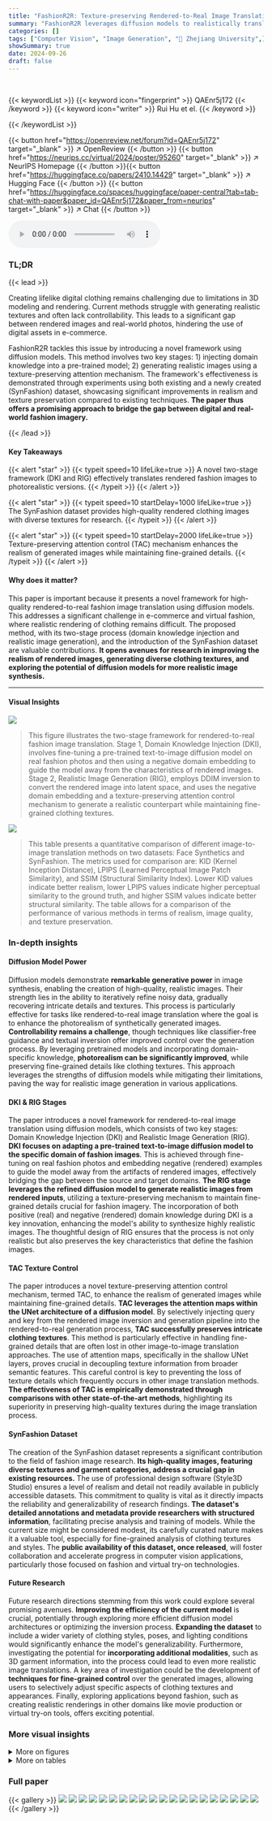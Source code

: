 ```yaml
---
title: "FashionR2R: Texture-preserving Rendered-to-Real Image Translation with Diffusion Models"
summary: "FashionR2R leverages diffusion models to realistically translate rendered fashion images into photorealistic counterparts, enhancing realism and preserving fine-grained clothing textures."
categories: []
tags: ["Computer Vision", "Image Generation", "🏢 Zhejiang University",]
showSummary: true
date: 2024-09-26
draft: false
---
```


<br>

{{< keywordList >}}
{{< keyword icon="fingerprint" >}} QAEnr5j172 {{< /keyword >}}
{{< keyword icon="writer" >}} Rui Hu et el. {{< /keyword >}}
 
{{< /keywordList >}}

{{< button href="https://openreview.net/forum?id=QAEnr5j172" target="_blank" >}}
↗ OpenReview
{{< /button >}}
{{< button href="https://neurips.cc/virtual/2024/poster/95260" target="_blank" >}}
↗ NeurIPS Homepage
{{< /button >}}{{< button href="https://huggingface.co/papers/2410.14429" target="_blank" >}}
↗ Hugging Face
{{< /button >}}
{{< button href="https://huggingface.co/spaces/huggingface/paper-central?tab=tab-chat-with-paper&paper_id=QAEnr5j172&paper_from=neurips" target="_blank" >}}
↗ Chat
{{< /button >}}



<audio controls>
    <source src="https://ai-paper-reviewer.com/QAEnr5j172/podcast.wav" type="audio/wav">
    Your browser does not support the audio element.
</audio>


### TL;DR


{{< lead >}}

Creating lifelike digital clothing remains challenging due to limitations in 3D modeling and rendering.  Current methods struggle with generating realistic textures and often lack controllability. This leads to a significant gap between rendered images and real-world photos, hindering the use of digital assets in e-commerce. 

FashionR2R tackles this issue by introducing a novel framework using diffusion models. This method involves two key stages: 1) injecting domain knowledge into a pre-trained model; 2) generating realistic images using a texture-preserving attention mechanism. The framework's effectiveness is demonstrated through experiments using both existing and a newly created (SynFashion) dataset, showcasing significant improvements in realism and texture preservation compared to existing techniques. **The paper thus offers a promising approach to bridge the gap between digital and real-world fashion imagery.**

{{< /lead >}}


#### Key Takeaways

{{< alert "star" >}}
{{< typeit speed=10 lifeLike=true >}} A novel two-stage framework (DKI and RIG) effectively translates rendered fashion images to photorealistic versions. {{< /typeit >}}
{{< /alert >}}

{{< alert "star" >}}
{{< typeit speed=10 startDelay=1000 lifeLike=true >}} The SynFashion dataset provides high-quality rendered clothing images with diverse textures for research. {{< /typeit >}}
{{< /alert >}}

{{< alert "star" >}}
{{< typeit speed=10 startDelay=2000 lifeLike=true >}} Texture-preserving attention control (TAC) mechanism enhances the realism of generated images while maintaining fine-grained details. {{< /typeit >}}
{{< /alert >}}

#### Why does it matter?
This paper is important because it presents a novel framework for high-quality rendered-to-real fashion image translation using diffusion models.  This addresses a significant challenge in e-commerce and virtual fashion, where realistic rendering of clothing remains difficult. The proposed method, with its two-stage process (domain knowledge injection and realistic image generation), and the introduction of the SynFashion dataset are valuable contributions. **It opens avenues for research in improving the realism of rendered images, generating diverse clothing textures, and exploring the potential of diffusion models for more realistic image synthesis.**

------
#### Visual Insights



![](https://ai-paper-reviewer.com/QAEnr5j172/figures_2_1.jpg)

> This figure illustrates the two-stage framework for rendered-to-real fashion image translation. Stage 1, Domain Knowledge Injection (DKI), involves fine-tuning a pre-trained text-to-image diffusion model on real fashion photos and then using a negative domain embedding to guide the model away from the characteristics of rendered images. Stage 2, Realistic Image Generation (RIG), employs DDIM inversion to convert the rendered image into latent space, and uses the negative domain embedding and a texture-preserving attention control mechanism to generate a realistic counterpart while maintaining fine-grained clothing textures.





![](https://ai-paper-reviewer.com/QAEnr5j172/tables_7_1.jpg)

> This table presents a quantitative comparison of different image-to-image translation methods on two datasets: Face Synthetics and SynFashion.  The metrics used for comparison are: KID (Kernel Inception Distance), LPIPS (Learned Perceptual Image Patch Similarity), and SSIM (Structural Similarity Index). Lower KID values indicate better realism, lower LPIPS values indicate higher perceptual similarity to the ground truth, and higher SSIM values indicate better structural similarity. The table allows for a comparison of the performance of various methods in terms of realism, image quality, and texture preservation.





### In-depth insights


#### Diffusion Model Power
Diffusion models demonstrate **remarkable generative power** in image synthesis, enabling the creation of high-quality, realistic images.  Their strength lies in the ability to iteratively refine noisy data, gradually recovering intricate details and textures.  This process is particularly effective for tasks like rendered-to-real image translation where the goal is to enhance the photorealism of synthetically generated images. **Controllability remains a challenge**, though techniques like classifier-free guidance and textual inversion offer improved control over the generation process.  By leveraging pretrained models and incorporating domain-specific knowledge, **photorealism can be significantly improved**, while preserving fine-grained details like clothing textures. This approach leverages the strengths of diffusion models while mitigating their limitations, paving the way for realistic image generation in various applications.

#### DKI & RIG Stages
The paper introduces a novel framework for rendered-to-real image translation using diffusion models, which consists of two key stages: Domain Knowledge Injection (DKI) and Realistic Image Generation (RIG).  **DKI focuses on adapting a pre-trained text-to-image diffusion model to the specific domain of fashion images**. This is achieved through fine-tuning on real fashion photos and embedding negative (rendered) examples to guide the model away from the artifacts of rendered images, effectively bridging the gap between the source and target domains.  **The RIG stage leverages the refined diffusion model to generate realistic images from rendered inputs**, utilizing a texture-preserving mechanism to maintain fine-grained details crucial for fashion imagery.  The incorporation of both positive (real) and negative (rendered) domain knowledge during DKI is a key innovation, enhancing the model's ability to synthesize highly realistic images. The thoughtful design of RIG ensures that the process is not only realistic but also preserves the key characteristics that define the fashion images.

#### TAC Texture Control
The paper introduces a novel texture-preserving attention control mechanism, termed TAC, to enhance the realism of generated images while maintaining fine-grained details.  **TAC leverages the attention maps within the UNet architecture of a diffusion model**. By selectively injecting query and key from the rendered image inversion and generation pipeline into the rendered-to-real generation process, **TAC successfully preserves intricate clothing textures**.  This method is particularly effective in handling fine-grained details that are often lost in other image-to-image translation approaches. The use of attention maps, specifically in the shallow UNet layers, proves crucial in decoupling texture information from broader semantic features.  This careful control is key to preventing the loss of texture details which frequently occurs in other image translation methods.  **The effectiveness of TAC is empirically demonstrated through comparisons with other state-of-the-art methods**, highlighting its superiority in preserving high-quality textures during the image translation process.

#### SynFashion Dataset
The creation of the SynFashion dataset represents a significant contribution to the field of fashion image research.  **Its high-quality images, featuring diverse textures and garment categories, address a crucial gap in existing resources.**  The use of professional design software (Style3D Studio) ensures a level of realism and detail not readily available in publicly accessible datasets. This commitment to quality is vital as it directly impacts the reliability and generalizability of research findings.  **The dataset's detailed annotations and metadata provide researchers with structured information**, facilitating precise analysis and training of models.  While the current size might be considered modest, its carefully curated nature makes it a valuable tool, especially for fine-grained analysis of clothing textures and styles.  The **public availability of this dataset, once released**, will foster collaboration and accelerate progress in computer vision applications, particularly those focused on fashion and virtual try-on technologies.

#### Future Research
Future research directions stemming from this work could explore several promising avenues.  **Improving the efficiency of the current model** is crucial, potentially through exploring more efficient diffusion model architectures or optimizing the inversion process.  **Expanding the dataset** to include a wider variety of clothing styles, poses, and lighting conditions would significantly enhance the model's generalizability.  Furthermore, investigating the potential for **incorporating additional modalities**, such as 3D garment information, into the process could lead to even more realistic image translations.  A key area of investigation could be the development of **techniques for fine-grained control** over the generated images, allowing users to selectively adjust specific aspects of clothing textures and appearances.  Finally, exploring applications beyond fashion, such as creating realistic renderings in other domains like movie production or virtual try-on tools, offers exciting potential.


### More visual insights

<details>
<summary>More on figures
</summary>


![](https://ai-paper-reviewer.com/QAEnr5j172/figures_4_1.jpg)

> This figure illustrates the Texture-preserving Attention Control (TAC) mechanism.  It shows how queries (Q), keys (K), and values (V) from both the rendered image (cg) and the generated image (r) are used in the self-attention process. Specifically, the self-attention features from the rendered image are injected into the shallow layers of the UNet, decoupling texture details from general characteristics to preserve fine-grained textures during image generation. The process involves projection, softmax calculation, and the use of queries and keys from both the rendered and real domains to guide attention.


![](https://ai-paper-reviewer.com/QAEnr5j172/figures_5_1.jpg)

> This figure compares the results of different image translation methods on the SynFashion dataset.  The dataset consists of high-quality rendered fashion images, which the authors created. The 'Source Image' column shows the original rendered image. The other columns display the results produced by CUT, SANTA, VCT, UNSB, and the authors' proposed method.  The figure highlights the ability of the authors' method to generate more realistic and detailed images compared to the other approaches, particularly regarding fine-grained clothing textures.


![](https://ai-paper-reviewer.com/QAEnr5j172/figures_6_1.jpg)

> This figure shows a comparison of image translation results on the SynFashion dataset between the proposed method and four existing methods: CUT, SANTA, VCT, and UNSB.  Each row represents a different input rendered image, and each column shows the result of a different method. The proposed method's outputs generally exhibit higher realism and better preservation of fine-grained textures in the clothing compared to the other methods.


![](https://ai-paper-reviewer.com/QAEnr5j172/figures_8_1.jpg)

> This figure shows the ablation study of the proposed method by removing one component at a time. The top row shows the results on images with a person wearing a headscarf, and the bottom row shows the results on images with a person wearing a dress. The first column shows the source image, the second column shows the result without source domain knowledge injection, the third column shows the result without target domain knowledge injection, the fourth column shows the result without texture-preserving attention control, and the fifth column shows the result with all components.


![](https://ai-paper-reviewer.com/QAEnr5j172/figures_9_1.jpg)

> This figure shows the impact of the TAC ratio and denoising strength on the generated images.  Different rows represent various denoising strengths, ranging from 0 to 0.9. Each row shows a series of images, with each column representing increasing TAC control steps (0% to 90%). As the denoising strength increases, the images become more realistic, but finer details might be lost. At the same time, increasing the TAC ratio (more self-attention control) better preserves details. The figure demonstrates the trade-off between realism and texture detail preservation by adjusting these two parameters.


![](https://ai-paper-reviewer.com/QAEnr5j172/figures_15_1.jpg)

> This figure shows the results of applying the proposed method to images with different textures and rendering methods (rasterization vs. ray tracing).  It demonstrates the method's ability to generate realistic images regardless of the input's rendering technique and texture complexity. The results highlight the method's robustness and effectiveness in preserving fine-grained clothing textures, achieving a high level of realism in the generated images.


![](https://ai-paper-reviewer.com/QAEnr5j172/figures_17_1.jpg)

> This figure presents a comparison of image translation results on the Face Synthetics dataset using different methods. The methods compared are CUT, SANTA, VCT, UNSB, and the proposed method. Each row represents a different input rendered image, with the leftmost column showing the source image and subsequent columns showing the results from each method.  The figure highlights the differences in realism and detail preservation achieved by each technique. The caption advises zooming in to see details clearly.


![](https://ai-paper-reviewer.com/QAEnr5j172/figures_18_1.jpg)

> This figure compares the results of five different methods (CUT, SANTA, VCT, UNSB, and the proposed method) on the SynFashion dataset.  Each row shows the results for a different input rendered image. The 'Source Image' column shows the original rendered image. The subsequent columns display the results generated by each method. The figure visually demonstrates the superiority of the proposed method in generating realistic images compared to existing state-of-the-art approaches, especially in terms of preserving fine-grained clothing textures and enhancing overall realism.


![](https://ai-paper-reviewer.com/QAEnr5j172/figures_19_1.jpg)

> This figure shows examples of the SynFashion dataset, a high-quality rendered fashion image dataset created using Style3D Studio.  It presents various clothing items (pants, t-shirts, lingerie, skirts, hoodies) rendered with different textures and poses. The images demonstrate the diversity and high quality of the dataset used to train and evaluate the proposed rendered-to-real image translation method.


![](https://ai-paper-reviewer.com/QAEnr5j172/figures_20_1.jpg)

> The figure shows the overall pipeline of the proposed method for rendered-to-real fashion image translation. It consists of two stages: Domain Knowledge Injection (DKI) and Realistic Image Generation (RIG). In DKI, a pre-trained Text-to-Image (T2I) diffusion model is fine-tuned on real fashion photos and then uses a negative domain embedding to guide image generation towards realistic counterparts.  In RIG, a rendered image is inverted into a latent noise map, and a Texture-preserving Attention Control (TAC) mechanism is used to generate a realistic image while preserving fine-grained textures. The TAC leverages the attention maps in shallow layers of the UNet to improve texture consistency.


![](https://ai-paper-reviewer.com/QAEnr5j172/figures_21_1.jpg)

> This figure shows examples from part 3 of the collected SynFashion dataset. The dataset contains various types of clothing items rendered in different textures and colors. Each row represents a different clothing category (Hanfu, Jeans, Shorts, Down Jacket, Vest and Camisole), with multiple images showing different textures for each category.  The images are presented in four different views of each garment (front, back and two other random views).


![](https://ai-paper-reviewer.com/QAEnr5j172/figures_22_1.jpg)

> The figure illustrates the overall pipeline of the proposed method for rendered-to-real fashion image translation. It consists of two main stages: Domain Knowledge Injection (DKI) and Realistic Image Generation (RIG). In the DKI stage, a pre-trained Text-to-Image (T2I) diffusion model is fine-tuned on real fashion photos and then uses negative domain embedding to inject knowledge. The RIG stage uses a texture-preserving attention control mechanism to generate realistic images from rendered images.  The pipeline shows the flow of data from rendered images through the two stages, to the final realistic output. 


</details>




<details>
<summary>More on tables
</summary>


![](https://ai-paper-reviewer.com/QAEnr5j172/tables_7_2.jpg)
> This table presents the results of a user study comparing the proposed method to existing methods in terms of overall realism, image quality and consistency.  For each criterion, the percentage of participants who preferred the existing methods over the proposed method is shown. Lower percentages indicate that the proposed method is preferred. The study was conducted on two datasets, Face Synthetics and SynFashion, using 100 image pairs per dataset and about 2000 votes in total.

![](https://ai-paper-reviewer.com/QAEnr5j172/tables_8_1.jpg)
> This table presents the quantitative results of an ablation study performed on the Face Synthetics and SynFashion datasets. The study investigates the impact of removing one component at a time from the proposed method: source domain knowledge injection (DKI), target domain knowledge injection (DKI), and texture-preserving attention control (TAC).  The results are measured using KID (Kernel Inception Distance), LPIPS (Learned Perceptual Image Patch Similarity), and SSIM (Structural Similarity Index). Lower KID values indicate better realism, lower LPIPS values indicate higher perceptual similarity to real images, and higher SSIM values indicate better structural similarity.  The table allows one to assess the contribution of each component to the overall performance of the method.

![](https://ai-paper-reviewer.com/QAEnr5j172/tables_9_1.jpg)
> This table compares the memory required (in GB) and testing time (in seconds) for five different methods: CUT, SANTA, VCT, UNSB, and the authors' proposed method.  The comparison highlights the computational efficiency of different approaches for rendered-to-real image translation. Note that the testing time for VCT is significantly longer than the others.

![](https://ai-paper-reviewer.com/QAEnr5j172/tables_16_1.jpg)
> This table shows the number of images available in the SynFashion dataset for each of the 20 clothing categories.  The categories are broken down into three rows for better readability.

</details>




### Full paper

{{< gallery >}}
<img src="https://ai-paper-reviewer.com/QAEnr5j172/1.png" class="grid-w50 md:grid-w33 xl:grid-w25" />
<img src="https://ai-paper-reviewer.com/QAEnr5j172/2.png" class="grid-w50 md:grid-w33 xl:grid-w25" />
<img src="https://ai-paper-reviewer.com/QAEnr5j172/3.png" class="grid-w50 md:grid-w33 xl:grid-w25" />
<img src="https://ai-paper-reviewer.com/QAEnr5j172/4.png" class="grid-w50 md:grid-w33 xl:grid-w25" />
<img src="https://ai-paper-reviewer.com/QAEnr5j172/5.png" class="grid-w50 md:grid-w33 xl:grid-w25" />
<img src="https://ai-paper-reviewer.com/QAEnr5j172/6.png" class="grid-w50 md:grid-w33 xl:grid-w25" />
<img src="https://ai-paper-reviewer.com/QAEnr5j172/7.png" class="grid-w50 md:grid-w33 xl:grid-w25" />
<img src="https://ai-paper-reviewer.com/QAEnr5j172/8.png" class="grid-w50 md:grid-w33 xl:grid-w25" />
<img src="https://ai-paper-reviewer.com/QAEnr5j172/9.png" class="grid-w50 md:grid-w33 xl:grid-w25" />
<img src="https://ai-paper-reviewer.com/QAEnr5j172/10.png" class="grid-w50 md:grid-w33 xl:grid-w25" />
<img src="https://ai-paper-reviewer.com/QAEnr5j172/11.png" class="grid-w50 md:grid-w33 xl:grid-w25" />
<img src="https://ai-paper-reviewer.com/QAEnr5j172/12.png" class="grid-w50 md:grid-w33 xl:grid-w25" />
<img src="https://ai-paper-reviewer.com/QAEnr5j172/13.png" class="grid-w50 md:grid-w33 xl:grid-w25" />
<img src="https://ai-paper-reviewer.com/QAEnr5j172/14.png" class="grid-w50 md:grid-w33 xl:grid-w25" />
<img src="https://ai-paper-reviewer.com/QAEnr5j172/15.png" class="grid-w50 md:grid-w33 xl:grid-w25" />
<img src="https://ai-paper-reviewer.com/QAEnr5j172/16.png" class="grid-w50 md:grid-w33 xl:grid-w25" />
<img src="https://ai-paper-reviewer.com/QAEnr5j172/17.png" class="grid-w50 md:grid-w33 xl:grid-w25" />
<img src="https://ai-paper-reviewer.com/QAEnr5j172/18.png" class="grid-w50 md:grid-w33 xl:grid-w25" />
<img src="https://ai-paper-reviewer.com/QAEnr5j172/19.png" class="grid-w50 md:grid-w33 xl:grid-w25" />
<img src="https://ai-paper-reviewer.com/QAEnr5j172/20.png" class="grid-w50 md:grid-w33 xl:grid-w25" />
{{< /gallery >}}